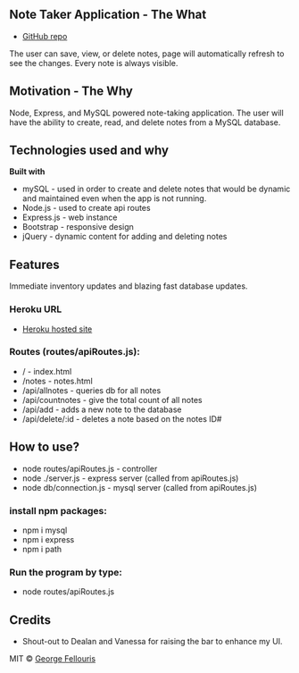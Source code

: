 
## Note Taker Application - The **What**
- [GitHub repo](https://github.com/gfellouris/note-taker.git)

The user can save, view, or delete notes, page will automatically refresh to see the changes. Every note is always visible.

## Motivation - The **Why**
Node, Express, and MySQL powered note-taking application. The user will have the ability to create, read, and delete notes from a MySQL database.


## Technologies used and why
<b>Built with</b>
- mySQL - used in order to create and delete notes that would be dynamic and maintained even when the app is not running.
- Node.js - used to create api routes
- Express.js - web instance
- Bootstrap - responsive design
- jQuery - dynamic content for adding and deleting notes

## Features
Immediate inventory updates and blazing fast database updates.

### Heroku URL
- [Heroku hosted site](https://afternoon-lake-57981.herokuapp.com/)

### Routes (routes/apiRoutes.js):
* / - index.html
* /notes - notes.html
* /api/allnotes - queries db for all notes
* /api/countnotes - give the total count of all notes
* /api/add - adds a new note to the database
* /api/delete/:id - deletes a note based on the notes ID#


## How to use?
* node routes/apiRoutes.js - controller
* node ./server.js - express server (called from apiRoutes.js)
* node db/connection.js - mysql server (called from apiRoutes.js)

### install npm packages:
* npm i mysql
* npm i express
* npm i path

### Run the program by type:
* node routes/apiRoutes.js

## Credits
- Shout-out to Dealan and Vanessa for raising the bar to enhance my UI.

MIT © [George Fellouris]()
